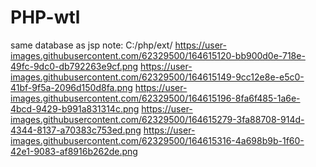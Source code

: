# PHP-wtl
same database as jsp 
note: C:/php/ext/
https://user-images.githubusercontent.com/62329500/164615120-bb900d0e-718e-49fc-9dc0-db792263e9cf.png
https://user-images.githubusercontent.com/62329500/164615149-9cc12e8e-e5c0-41bf-9f5a-2096d150d8fa.png
https://user-images.githubusercontent.com/62329500/164615196-8fa6f485-1a6e-4bcd-9429-b991a831314c.png
https://user-images.githubusercontent.com/62329500/164615279-3fa88708-914d-4344-8137-a70383c753ed.png
https://user-images.githubusercontent.com/62329500/164615316-4a698b9b-1f60-42e1-9083-af8916b262de.png
